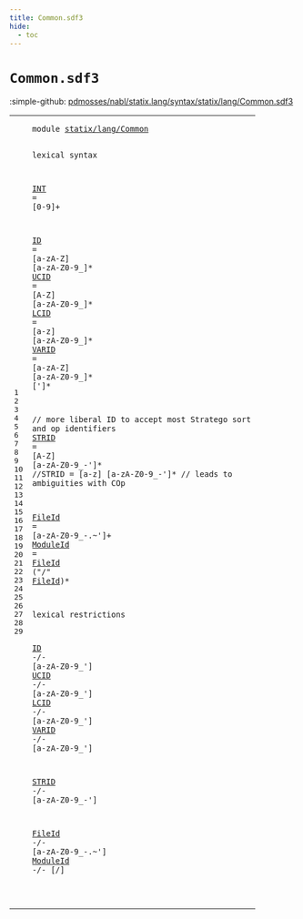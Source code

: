 ```yaml
---
title: Common.sdf3
hide:
  - toc
---
```


# `Common.sdf3`

:simple-github: [pdmosses/nabl/statix.lang/syntax/statix/lang/Common.sdf3]

[pdmosses/nabl/statix.lang/syntax/statix/lang/Common.sdf3]: https://github.com/pdmosses/nabl/blob/master/statix.lang/syntax/statix/lang/Common.sdf3 "The source file on GitHub"

<div class="sdf3"><table class="highlighttable"><tbody><tr><td class="linenos"><div class="linenodiv"><pre><span></span>1
2
3
4
5
6
7
8
9
10
11
12
13
14
15
16
17
18
19
20
21
22
23
24
25
26
27
28
29
</pre></div></td>
<td class="code"><pre><code><span class="keyword">module</span> <a href="../Core.sdf3/#statix/lang/Common_36_54" id="statix/lang/Common_7_25" title="Referenced at ../Core.sdf3 line 5; ../Deprecated.sdf3 line 5; ../NoParse.sdf3 line 5; ../PreCompiled.sdf3 line 5; ../Sugar.sdf3 line 5; ../Type.sdf3 line 7; ../../../StatixLang.sdf3 line 6; ../../cli/CLI.sdf3 line 6; ../../test/Result.sdf3 line 8; ../../test/Test.sdf3 line 6">statix/lang/Common</a>

<span class="keyword">lexical syntax</span>

  <a href="../Core.sdf3/#INT_7957_7960" id="INT_45_48" title="Referenced at ../Core.sdf3 line 340">INT</a> = [<span class="cons_Regular">0</span>-<span class="cons_Regular">9</span>]+

  <a href="#ID_474_476" id="ID_61_63" title="Referenced at line 21; ../Core.sdf3 line 146, 175">ID</a>     = [<span class="cons_Regular">a</span>-<span class="cons_Regular">z</span><span class="cons_Regular">A</span>-<span class="cons_Regular">Z</span>] [<span class="cons_Regular">a</span>-<span class="cons_Regular">z</span><span class="cons_Regular">A</span>-<span class="cons_Regular">Z</span><span class="cons_Regular">0</span>-<span class="cons_Regular">9</span>\_]*
  <a href="#UCID_502_506" id="UCID_96_100" title="Referenced at line 22; ../Core.sdf3 line 238">UCID</a>   = [<span class="cons_Regular">A</span>-<span class="cons_Regular">Z</span>]    [<span class="cons_Regular">a</span>-<span class="cons_Regular">z</span><span class="cons_Regular">A</span>-<span class="cons_Regular">Z</span><span class="cons_Regular">0</span>-<span class="cons_Regular">9</span>\_]*
  <a href="#LCID_530_534" id="LCID_131_135" title="Referenced at line 23; ../Core.sdf3 line 83; ../PreCompiled.sdf3 line 53, 54">LCID</a>   = [<span class="cons_Regular">a</span>-<span class="cons_Regular">z</span>]    [<span class="cons_Regular">a</span>-<span class="cons_Regular">z</span><span class="cons_Regular">A</span>-<span class="cons_Regular">Z</span><span class="cons_Regular">0</span>-<span class="cons_Regular">9</span>\_]*
  <a href="#VARID_558_563" id="VARID_166_171" title="Referenced at line 24; ../Core.sdf3 line 337">VARID</a>  = [<span class="cons_Regular">a</span>-<span class="cons_Regular">z</span><span class="cons_Regular">A</span>-<span class="cons_Regular">Z</span>] [<span class="cons_Regular">a</span>-<span class="cons_Regular">z</span><span class="cons_Regular">A</span>-<span class="cons_Regular">Z</span><span class="cons_Regular">0</span>-<span class="cons_Regular">9</span>\_]* [\']*

  <span class="layout">// more liberal ID to accept most Stratego sort and op identifiers</span>
  <a href="#STRID_587_592" id="STRID_277_282" title="Referenced at line 26; ../Core.sdf3 line 73, 321, 325">STRID</a> = [<span class="cons_Regular">A</span>-<span class="cons_Regular">Z</span>] [<span class="cons_Regular">a</span>-<span class="cons_Regular">z</span><span class="cons_Regular">A</span>-<span class="cons_Regular">Z</span><span class="cons_Regular">0</span>-<span class="cons_Regular">9</span>\_\-\']*
<span class="layout">//STRID = [a-z] [a-zA-Z0-9\_\-\']* // leads to ambiguities with COp</span>

  <a href="#FileId_428_434" id="FileId_381_387" title="Referenced at line 17, 28">FileId</a>   = [<span class="cons_Regular">a</span>-<span class="cons_Regular">z</span><span class="cons_Regular">A</span>-<span class="cons_Regular">Z</span><span class="cons_Regular">0</span>-<span class="cons_Regular">9</span>\_\-\.\~\']+
  <a href="#ModuleId_655_663" id="ModuleId_417_425" title="Referenced at line 29">ModuleId</a> = <a href="#FileId_381_387" id="FileId_428_434" title="Defined at line 16">FileId</a> (<span class="cons_Lit">"/"</span> <a href="#FileId_381_387" id="FileId_440_446" title="Defined at line 16">FileId</a>)*

<span class="keyword">lexical restrictions</span>

  <a href="#ID_61_63" id="ID_474_476" title="Defined at line 7">ID</a>    -/- [<span class="cons_Regular">a</span>-<span class="cons_Regular">z</span><span class="cons_Regular">A</span>-<span class="cons_Regular">Z</span><span class="cons_Regular">0</span>-<span class="cons_Regular">9</span>\_\']
  <a href="#UCID_96_100" id="UCID_502_506" title="Defined at line 8">UCID</a>  -/- [<span class="cons_Regular">a</span>-<span class="cons_Regular">z</span><span class="cons_Regular">A</span>-<span class="cons_Regular">Z</span><span class="cons_Regular">0</span>-<span class="cons_Regular">9</span>\_\']
  <a href="#LCID_131_135" id="LCID_530_534" title="Defined at line 9">LCID</a>  -/- [<span class="cons_Regular">a</span>-<span class="cons_Regular">z</span><span class="cons_Regular">A</span>-<span class="cons_Regular">Z</span><span class="cons_Regular">0</span>-<span class="cons_Regular">9</span>\_\']
  <a href="#VARID_166_171" id="VARID_558_563" title="Defined at line 10">VARID</a> -/- [<span class="cons_Regular">a</span>-<span class="cons_Regular">z</span><span class="cons_Regular">A</span>-<span class="cons_Regular">Z</span><span class="cons_Regular">0</span>-<span class="cons_Regular">9</span>\_\']

  <a href="#STRID_277_282" id="STRID_587_592" title="Defined at line 13">STRID</a> -/- [<span class="cons_Regular">a</span>-<span class="cons_Regular">z</span><span class="cons_Regular">A</span>-<span class="cons_Regular">Z</span><span class="cons_Regular">0</span>-<span class="cons_Regular">9</span>\_\-\']

  <a href="#FileId_381_387" id="FileId_618_624" title="Defined at line 16">FileId</a>   -/- [<span class="cons_Regular">a</span>-<span class="cons_Regular">z</span><span class="cons_Regular">A</span>-<span class="cons_Regular">Z</span><span class="cons_Regular">0</span>-<span class="cons_Regular">9</span>\_\-\.\~\']
  <a href="#ModuleId_417_425" id="ModuleId_655_663" title="Defined at line 17">ModuleId</a> -/- [\/]

</code></pre></td></tr></tbody></table></div>